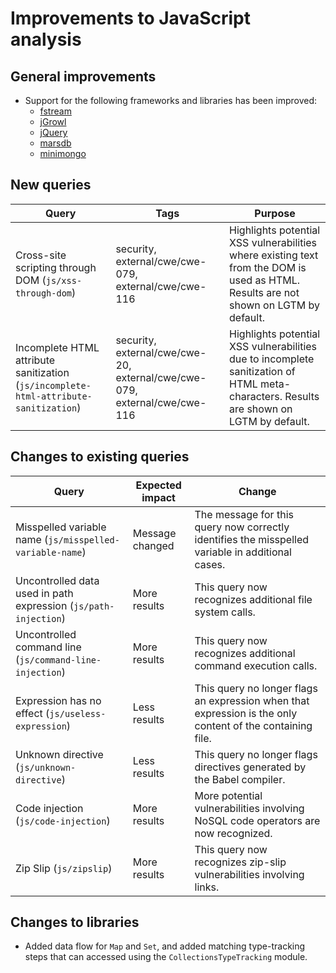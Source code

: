 # Improvements to JavaScript analysis

## General improvements

* Support for the following frameworks and libraries has been improved:
  - [fstream](https://www.npmjs.com/package/fstream)
  - [jGrowl](https://github.com/stanlemon/jGrowl)
  - [jQuery](https://jquery.com/)
  - [marsdb](https://www.npmjs.com/package/marsdb)
  - [minimongo](https://www.npmjs.com/package/minimongo/)

## New queries

| **Query**                                                                       | **Tags**                                                          | **Purpose**                                                                                                                                                                            |
|---------------------------------------------------------------------------------|-------------------------------------------------------------------|----------------------------------------------------------------------------------------------------------------------------------------------------------------------------------------|
| Cross-site scripting through DOM (`js/xss-through-dom`) | security, external/cwe/cwe-079, external/cwe/cwe-116 | Highlights potential XSS vulnerabilities where existing text from the DOM is used as HTML. Results are not shown on LGTM by default. |
| Incomplete HTML attribute sanitization (`js/incomplete-html-attribute-sanitization`) | security, external/cwe/cwe-20, external/cwe/cwe-079, external/cwe/cwe-116 | Highlights potential XSS vulnerabilities due to incomplete sanitization of HTML meta-characters. Results are shown on LGTM by default. |

## Changes to existing queries

| **Query**                      | **Expected impact**          | **Change**                                                                |
|--------------------------------|------------------------------|---------------------------------------------------------------------------|
| Misspelled variable name (`js/misspelled-variable-name`) | Message changed | The message for this query now correctly identifies the misspelled variable in additional cases. |
| Uncontrolled data used in path expression (`js/path-injection`) | More results | This query now recognizes additional file system calls. |
| Uncontrolled command line (`js/command-line-injection`) | More results | This query now recognizes additional command execution calls. |
| Expression has no effect (`js/useless-expression`) | Less results | This query no longer flags an expression when that expression is the only content of the containing file. |
| Unknown directive (`js/unknown-directive`) | Less results | This query no longer flags directives generated by the Babel compiler. |
| Code injection (`js/code-injection`) | More results | More potential vulnerabilities involving NoSQL code operators are now recognized. |
| Zip Slip (`js/zipslip`) | More results | This query now recognizes zip-slip vulnerabilities involving links. |

## Changes to libraries

* Added data flow for `Map` and `Set`, and added matching type-tracking steps that can accessed using the `CollectionsTypeTracking` module.
